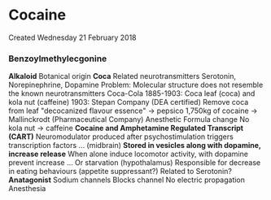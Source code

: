 # Cocaine
Created Wednesday 21 February 2018

### Benzoylmethylecgonine
**Alkaloid**
Botanical origin
**Coca**
Related neurotransmitters
Serotonin, Norepinephrine, Dopamine
Problem: Molecular structure does not resemble the known neurotransmitters
Coca-Cola
1885-1903: Coca leaf (coca) and kola nut (caffeine)
1903: Stepan Company (DEA certified)
Remove coca from leaf
"decocanized flavour essence" -> pepsico
1,750kg of cocaine -> Mallinckrodt (Pharmaceutical Company)
Anesthetic
Formula change
No kola nut -> caffeine
**Cocaine and Amphetamine Regulated Transcript (CART)**
Neuromodulator produced after psychostimulation triggers transcription factors ... (midbrain)
**Stored in vesicles along with dopamine, increase release**
When alone induce locomotor activity, with dopamine prevent increase
... Or starvation (hypothalamus)
Responsible for decrease in eating behaviours (appetite suppressant?)
Related to Serotonin?
**Anatagonist**
Sodium channels
Blocks channel
No electric propagation
Anesthesia

